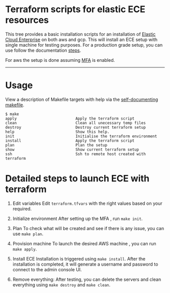# Terraform scripts for elastic ECE resources 

This tree provides a basic installation scripts for an installation of [Elastic Cloud Enterprise](https://www.elastic.co/cloud/enterprise) on both aws and gcp. This will install an ECE setup with single machine for testing purposes.
For a production grade setup, you can use follow the documentation [steps](https://www.elastic.co/guide/en/cloud-enterprise/current/ece-installing.html).

For aws the setup is done assuming [MFA](https://aws.amazon.com/iam/details/mfa/) is enabled.

- - - -
# Usage

View a description of Makefile targets with help via the [self-documenting makefile](https://marmelab.com/blog/2016/02/29/auto-documented-makefile.html).

    $ make
    apply                          Apply the terraform script
    clean                          Clean all unecessary temp files
    destroy                        Destroy current terraform setup
    help                           Show this help.
    init                           Initialise the terraform environment
    install                        Apply the terraform script
    plan                           Plan the setup
    show                           Show current terraform setup
    ssh                            Ssh to remote host created with terraform


# Detailed steps to launch ECE with terraform
1. Edit variables
Edit `terraform.tfvars` with the right values based on your required.  

2. Initialize environment
After setting up the MFA , run `make init`.

3. Plan
To check what will be created and see if there is any issue, you can use `make plan`.

4. Provision machine
To launch the desired  AWS machine , you can run `make apply`.

5. Install ECE
Installation is triggered using `make install`. After the installation is completed, it will generate a username and password to connect to the admin console UI.

6. Remove everything:
After testing, you can delete the servers and clean everything using `make destroy` and `make clean`.

